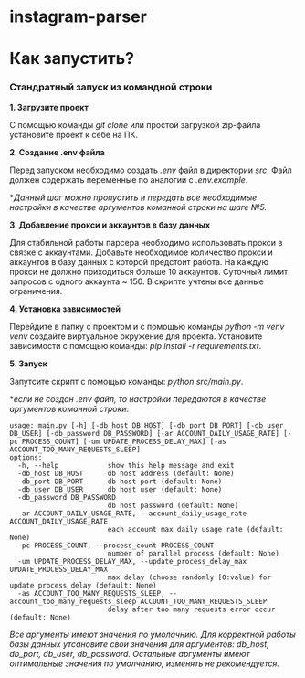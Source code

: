 # instagram-parser
# Как запустить?

### Стандратный запуск из командной строки
**1. Загрузите проект**

С помощью команды *git clone* или простой загрузкой zip-файла установите проект к себе на ПК.

**2. Создание .env файла**

Перед запуском необходимо создать *.env* файл в директории *src*. Файл должен содержать переменные по аналогии с *.env.example*.

**Данный шаг можно пропустить и передать все необходимые настройки в качестве аргументов команной строки на шаге №5.*

**3. Добавление прокси и аккаунтов в базу данных**

Для стабильной работы парсера необходимо использовать прокси в связке с аккаунтами. Добавьте необходимое количество прокси и аккаунтов в базу данных с которой предстоит работа.
На каждую прокси не должно приходиться больше 10 аккаунтов. Суточный лимит запросов с одного аккаунта ~ 150. В скрипте учтены все данные ограничения.

**4. Установка зависимостей**

Перейдите в папку с проектом и с помощью команды *python -m venv venv* создайте виртуальное окружение для проекта.
Установите зависимости с помощью команды: *pip install -r requirements.txt*.

**5. Запуск**

Запутсите скрипт с помощью команды: *python src/main.py*.

**если не создан .env файл, то настройки передаются в качестве аргументов команной строки*:
``` 
usage: main.py [-h] [-db_host DB_HOST] [-db_port DB_PORT] [-db_user DB_USER] [-db_password DB_PASSWORD] [-ar ACCOUNT_DAILY_USAGE_RATE] [-pc PROCESS_COUNT] [-um UPDATE_PROCESS_DELAY_MAX] [-as ACCOUNT_TOO_MANY_REQUESTS_SLEEP]                                                                                                                                                                                                                           
options:                                                                                                                                                                                                                       
  -h, --help            show this help message and exit                                                                                                                                                                        
  -db_host DB_HOST      db host address (default: None)
  -db_port DB_PORT      db host port (default: None)
  -db_user DB_USER      db host user (default: None)
  -db_password DB_PASSWORD
                        db host password (default: None)
  -ar ACCOUNT_DAILY_USAGE_RATE, --account_daily_usage_rate ACCOUNT_DAILY_USAGE_RATE
                        each account max daily usage rate (default: None)
  -pc PROCESS_COUNT, --process_count PROCESS_COUNT
                        number of parallel process (default: None)
  -um UPDATE_PROCESS_DELAY_MAX, --update_process_delay_max UPDATE_PROCESS_DELAY_MAX
                        max delay (choose randomly [0:value) for update process delay (default: None)
  -as ACCOUNT_TOO_MANY_REQUESTS_SLEEP, --account_too_many_requests_sleep ACCOUNT_TOO_MANY_REQUESTS_SLEEP
                        delay after too many requests error occur (default: None)
```
*Все аргументы имеют значения по умолачнию. Для корректной работы базы данных утсановите свои значения для аргументов: db_host, db_port, db_user, db_password.
Остальные аргументы имеют оптимальные значения по умолчанию, изменять не рекомендуется.*
